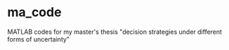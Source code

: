 # ma_code
MATLAB codes for my master's thesis "decision strategies under different forms of uncertainty"
